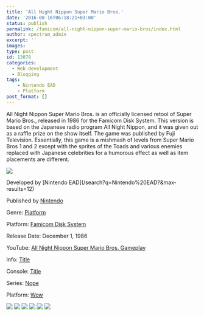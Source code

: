 ```yaml
---
title: 'All Night Nippon Super Mario Bros.'
date: '2016-08-16T06:18:21+03:00'
status: publish
permalink: /famicom/all-night-nippon-super-mario-bros/index.html
author: spectrum_admin
excerpt: ''
images: 
type: post
id: 13078
categories:
  - Web development
  - Blogging
tags:
    - Nintendo EAD
    - Platform
post_format: []
---
```

All Night Nippon Super Mario Bros. is an officially licensed retool of Super Mario Bros., released in 1986 for the Famicom Disk System. This version is based on the Japanese radio program All Night Nippon, and it was given out as a raffle prize on the show itself. The game was published by Fuji Television. Essentially, this game is a mishmash of levels from Super Mario Bros 1 and 2 except with the sprites of the Toads and various enemies replaced with Japanese celebrities for a humorous effect as well as item placements are different.

![](https://images.launchbox-app.com/dd6916ee-1687-4ba6-9abf-291643d729ae.jpg)

<div class="game-info">
Developed by [Nintendo EAD](/search?q=Nintendo%20EAD?&max-results=12)  
  
Published by [Nintendo](/search?q=Nintendo?&max-results=12)  
  
Genre: [Platform](/search?q=Platform?&max-results=12)  
  
Platform: [Famicom Disk System](/search/label/%40famicom?&amp;max-results=12)  
  
Release Date: December 1, 1986
  
YouTube: [All Night Nippon Super Mario Bros. Gameplay](https://www.youtube.com/watch?v=ROCNQViaWXU)
  
Info: <a href="/famicom/big-challenge-gun-fighter/">Title</a>
  
Console: <a href="/famicom/">Title</a>
  
Series: <a href="https://yuushaexa.github.io/categories/blogging/">Nope</a>
  
Platform: <a href="/categories/blogging/">Wow</a>
  
</div>
  <div class="f-carousel" id="myCarousel">
    
![](https://images.launchbox-app.com/dd6916ee-1687-4ba6-9abf-291643d729ae.jpg) 
![](https://images.launchbox-app.com/dd6916ee-1687-4ba6-9abf-291643d729ae.jpg)
![](https://images.launchbox-app.com/dd6916ee-1687-4ba6-9abf-291643d729ae.jpg) 
![](https://images.launchbox-app.com/165d9691-4653-42bb-9fe2-6a8bc46d9b0f.jpg)
![](https://images.launchbox-app.com/165d9691-4653-42bb-9fe2-6a8bc46d9b0f.jpg)
![](https://images.launchbox-app.com/165d9691-4653-42bb-9fe2-6a8bc46d9b0f.jpg)
    
</div>
